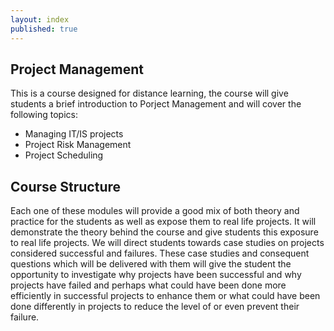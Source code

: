 ```yaml
---
layout: index
published: true
---
```


## Project Management
This is a course designed for distance learning, the course will give students a brief introduction to Porject Management and will cover the following topics:

* 
   Managing IT/IS projects
* 
   Project Risk Management
* 
   Project Scheduling


## Course Structure
Each one of these modules will provide a good mix of both theory and practice for the students as well as expose them to real life projects. It will demonstrate the theory behind the course and give students this exposure to real life projects. We will direct students towards case studies on projects considered successful and failures. These case studies and consequent questions which will be delivered with them will give the student the opportunity to investigate why projects have been successful and why projects have failed and perhaps what could have been done more efficiently in successful projects to enhance them or what could have been done differently in projects to reduce the level of or even prevent their failure.



